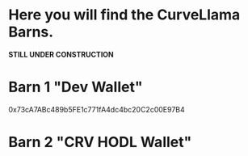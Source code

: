 # Here you will find the CurveLlama Barns.

  **STILL UNDER CONSTRUCTION**

# Barn 1 "Dev Wallet"
0x73cA7ABc489b5FE1c771fA4dc4bc20C2c00E97B4
# Barn 2 "CRV HODL Wallet"
